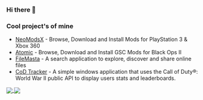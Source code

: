 ### Hi there 👋

### Cool project's of mine
* [NeoModsX](https://github.com/ohhsodead/NeoModsX) - Browse, Download and Install Mods for PlayStation 3 & Xbox 360
* [Atomic](https://github.com/ohhsodead/Atomic) - Browse, Download and Install GSC Mods for Black Ops II
* [FileMasta](https://github.com/ohhsodead/FileMasta) - A search application to explore, discover and share online files
* [CoD Tracker](https://github.com/ohhsodead/CoD-Tracker) - A simple windows application that uses the Call of Duty®: World War II public API to display users stats and leaderboards.

<a href="https://github.com/ohhsodead/ohhsodead">
  <img align="center" src="https://github-readme-stats.vercel.app/api?username=ohhsodead&show_icons=true&line_height=20&count_private=true&theme=dark&hide_title=false" />
</a>
<a href="https://github.com/ohhsodead/ohhsodead">
  <img align="center" src="https://github-readme-stats.vercel.app/api/top-langs/?username=ohhsodead&theme=dark&layout=compact" />
</a>

<!--
**ohhsodead/ohhsodead** is a ✨ _special_ ✨ repository because its `README.md` (this file) appears on your GitHub profile.

Here are some ideas to get you started:

- 🔭 I’m currently working on ...
- 🌱 I’m currently learning ...
- 👯 I’m looking to collaborate on ...
- 🤔 I’m looking for help with ...
- 💬 Ask me about ...
- 📫 How to reach me: ...
- 😄 Pronouns: ...
- ⚡ Fun fact: ...
-->
